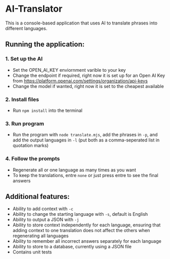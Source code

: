 # AI-Translator

This is a console-based application that uses AI to translate phrases into different languages.

## Running the application:

### 1. Set up the AI

- Set the OPEN_AI_KEY enviornment varible to your key
- Change the endpoint if required, right now it is set up for an Open AI Key from https://platform.openai.com/settings/organization/api-keys 
- Change the model if wanted, right now it is set to the cheapest available

### 2. Install files

- Run ```npm install``` into the terminal

### 3. Run program

- Run the program with ```node translate.mjs```, add the phrases in ```-p```, and add the output languages in ```-l``` (put both as a comma-seperated list in quotation marks)

### 4. Follow the prompts

- Regenerate all or one language as many times as you want
- To keep the translations, entre ```none``` or just press entre to see the final answers

## Additional features:

- Ability to add context with ```-c```
- Ability to change the starting language with ```-s```, default is English
- Ability to output a JSON with ```-j```
- Ability to store context independently for each language, ensuring that adding context to one translation does not affect the others when regenerating all languages
- Ability to remember all incorrect answers separately for each language
- Ability to store to a database, currently using a JSON file
- Contains unit tests
